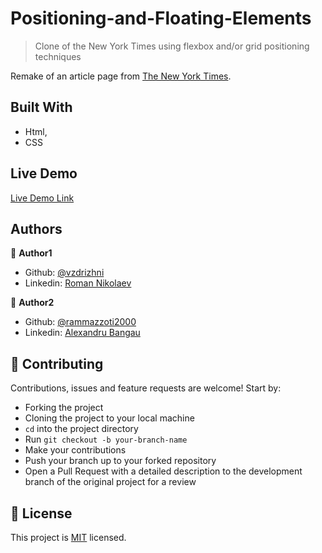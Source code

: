 # Positioning-and-Floating-Elements
> Clone of the New York Times using  flexbox and/or grid positioning techniques 



Remake of an article page from [The New York Times](https://www.nytimes.com/2014/03/18/science/space/detection-of-waves-in-space-buttresses-landmark-theory-of-big-bang.html?_r=0).

## Built With

- Html,
- CSS

## Live Demo

[Live Demo Link](https://rawcdn.githack.com/rammazzoti2000/Positioning-and-Floating-Elements/016c197bd0021242780f2c532d2c88e8eef48ebe/index.html)


## Authors

👤 **Author1**

- Github: [@vzdrizhni](https://github.com/vzdrizhni)
- Linkedin: [Roman Nikolaev](https://www.linkedin.com/in/roman-nikolaev-65b639197/)

👤 **Author2**

- Github: [@rammazzoti2000](https://github.com/rammazzoti2000)
- Linkedin: [Alexandru Bangau](https://www.linkedin.com/in/alexandru-bangau/)

## 🤝 Contributing

Contributions, issues and feature requests are welcome! Start by:
* Forking the project
* Cloning the project to your local machine
* `cd` into the project directory
* Run `git checkout -b your-branch-name`
* Make your contributions
* Push your branch up to your forked repository
* Open a Pull Request with a detailed description to the development branch of the original project for a review

## 📝 License

This project is [MIT](https://opensource.org/licenses/MIT) licensed.

